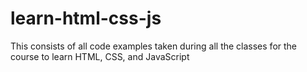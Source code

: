 # learn-html-css-js
This consists of all code examples taken during all the classes for the course to learn HTML, CSS, and JavaScript
